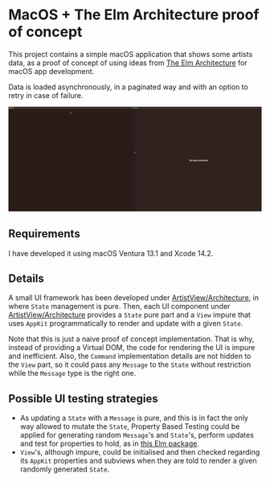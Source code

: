 #  MacOS + The Elm Architecture proof of concept

This project contains a simple macOS application that shows some artists data, as a proof of concept of using ideas from [The Elm Architecture](https://guide.elm-lang.org/architecture/) for macOS app development.

Data is loaded asynchronously, in a paginated way and with an option to retry in case of failure.

![Demo](./Demo.gif)

## Requirements

I have developed it using macOS Ventura 13.1 and Xcode 14.2.

## Details

A small UI framework has been developed under [ArtistView/Architecture](./ArtistView/Architecture), in where `State` management is pure. Then, each UI component under [ArtistView/Architecture](./ArtistView/UI) provides a `State` pure part and a `View` impure that uses `AppKit` programmatically to render and update with a given `State`.

Note that this is just a naive proof of concept implementation. That is why, instead of providing a Virtual DOM, the code for rendering the UI is impure and inefficient. Also, the `Command` implementation details are not hidden to the `View` part, so it could pass any `Message` to the `State` without restriction while the `Message` type is the right one.

## Possible UI testing strategies

* As updating a `State` with a `Message` is pure, and this is in fact the only way allowed to mutate the `State`, Property Based Testing could be applied for generating random `Message`'s and `State`'s, perform updates and test for properties to hold, as in [this Elm package](https://package.elm-lang.org/packages/Janiczek/architecture-test/latest/).
* `View`'s, although impure, could be initialised and then checked regarding its `AppKit` properties and subviews when they are told to render a given randomly generated `State`.

